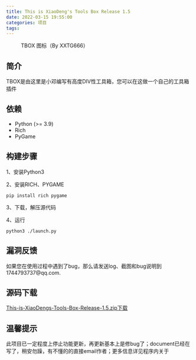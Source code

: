 ```yaml
---
title: This is XiaoDeng's Tools Box Release 1.5
date: 2022-03-15 19:55:00
categories: 项目
tags:
---
```


<!-- wp:image {"id":147,"sizeSlug":"full","linkDestination":"none","className":"is-style-default"} -->
<figure class="wp-block-image size-full is-style-default"><img src="https://www.thisisxd.tk/wp-content/uploads/2022/03/Icon4.png" alt="" class="wp-image-147"/><figcaption>TBOX 图标（By XXTG666）</figcaption></figure>
<!-- /wp:image -->

<!-- wp:heading -->
<h2>简介</h2>
<!-- /wp:heading -->

<!-- wp:paragraph -->
<p>TBOX是由这里是小邓编写有高度DIV性工具箱，您可以在这做一个自己的工具箱插件</p>
<!-- /wp:paragraph -->

<!-- wp:heading -->
<h2>依赖</h2>
<!-- /wp:heading -->

<!-- wp:list -->
<ul><li>Python (>= 3.9)</li><li>Rich</li><li>PyGame</li></ul>
<!-- /wp:list -->

<!-- wp:heading -->
<h2>构建步骤</h2>
<!-- /wp:heading -->

<!-- wp:paragraph -->
<p>1、安装Python3</p>
<!-- /wp:paragraph -->

<!-- wp:paragraph -->
<p>2、安装RICH、PYGAME</p>
<!-- /wp:paragraph -->

<!-- wp:code -->
<pre class="wp-block-code"><code>pip install rich pygame</code></pre>
<!-- /wp:code -->

<!-- wp:paragraph -->
<p>3、下载，解压源代码</p>
<!-- /wp:paragraph -->

<!-- wp:paragraph -->
<p>4、运行</p>
<!-- /wp:paragraph -->

<!-- wp:code -->
<pre class="wp-block-code"><code>python3 ./launch.py</code></pre>
<!-- /wp:code -->

<!-- wp:heading -->
<h2>漏洞反馈</h2>
<!-- /wp:heading -->

<!-- wp:paragraph -->
<p>如果您在使用过程中遇到了bug，那么请发送log、截图和bug说明到1744793737@qq.com.</p>
<!-- /wp:paragraph -->

<!-- wp:heading -->
<h2>源码下载</h2>
<!-- /wp:heading -->

<!-- wp:file {"id":146,"href":"https://www.thisisxd.tk/wp-content/uploads/2022/03/This-is-XiaoDengs-Tools-Box-Release-1.5.zip"} -->
<div class="wp-block-file"><a id="wp-block-file--media-b531eea9-b097-492c-9154-c06ddb9eb9b5" href="https://www.thisisxd.tk/wp-content/uploads/2022/03/This-is-XiaoDengs-Tools-Box-Release-1.5.zip">This-is-XiaoDengs-Tools-Box-Release-1.5.zip</a><a href="https://www.thisisxd.tk/wp-content/uploads/2022/03/This-is-XiaoDengs-Tools-Box-Release-1.5.zip" class="wp-block-file__button" download aria-describedby="wp-block-file--media-b531eea9-b097-492c-9154-c06ddb9eb9b5">下载</a></div>
<!-- /wp:file -->

<!-- wp:heading -->
<h2>温馨提示</h2>
<!-- /wp:heading -->

<!-- wp:paragraph -->
<p>此项目已一定程度上停止功能更新，再更新基本上是修bug了；document已经在写了，稍安勿躁，有不懂的的直接email作者；更多信息详见程序内关于</p>
<!-- /wp:paragraph -->

